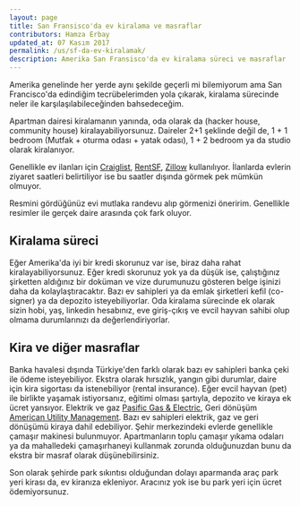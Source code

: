 ```yaml
---
layout: page
title: San Fransisco'da ev kiralama ve masraflar
contributors: Hamza Erbay
updated_at: 07 Kasım 2017
permalink: /us/sf-da-ev-kiralamak/
description: Amerika San Fransisco'da ev kiralama süreci ve masraflar
---
```

Amerika genelinde her yerde aynı şekilde geçerli mi bilemiyorum ama San Francisco'da edindiğim tecrübelerimden yola çıkarak, kiralama sürecinde neler ile karşılaşılabileceğinden bahsedeceğim.

Apartman dairesi kiralamanın yanında, oda olarak da (hacker house, community house) kiralayabiliyorsunuz. Daireler 2+1 şeklinde değil de, 1 + 1 bedroom (Mutfak + oturma odası + yatak odası), 1 + 2 bedroom ya da studio olarak kiralanıyor.

Genellikle ev ilanları için [Craiglist](https://sfbay.craigslist.org/), [RentSF](http://www.rentsfnow.com/), [Zillow](https://www.zillow.com/san-francisco-ca/) kullanılıyor. İlanlarda evlerin ziyaret saatleri belirtiliyor ise bu saatler dışında görmek pek mümkün olmuyor.

Resmini gördüğünüz evi mutlaka randevu alıp görmenizi öneririm. Genellikle resimler ile gerçek daire arasında çok fark oluyor.

## Kiralama süreci

Eğer Amerika'da iyi bir kredi skorunuz var ise, biraz daha rahat kiralayabiliyorsunuz. Eğer kredi skorunuz yok ya da düşük ise, çalıştığınız şirketten aldığınız bir doküman ve vize durumunuzu gösteren belge işinizi daha da kolaylaştıracaktır. Bazı ev sahipleri ya da emlak şirketleri kefil (co-signer) ya da depozito isteyebiliyorlar. Oda kiralama sürecinde ek olarak sizin hobi, yaş, linkedin hesabınız, eve giriş-çıkış ve evcil hayvan sahibi olup olmama durumlarınızı da değerlendiriyorlar.

## Kira ve diğer masraflar

Banka havalesi dışında Türkiye'den farklı olarak bazı ev sahipleri banka çeki ile ödeme isteyebiliyor.
Ekstra olarak hırsızlık, yangın gibi durumlar, daire için kira sigortası da istenebiliyor (rental insurance).
Eğer evcil hayvan (pet) ile birlikte yaşamak istiyorsanız, eğitimi olması şartıyla, depozito ve kiraya ek ücret yansıyor.
Elektrik ve gaz [Pasific Gas & Electric](https://pge.com/), Geri dönüşüm [American Utility Management](https://www.aum-inc.com/). Bazı ev sahipleri elektrik, gaz ve geri dönüşümü kiraya dahil edebiliyor. Şehir merkezindeki evlerde genellikle çamaşır makinesi bulunmuyor. Apartmanların toplu çamaşır yıkama odaları ya da mahalledeki çamaşırhaneyi kullanmak zorunda olduğunuzdan bunu da ekstra bir masraf olarak düşünebilirsiniz.

Son olarak şehirde park sıkıntısı olduğundan dolayı aparmanda araç park yeri kirası da, ev kiranıza ekleniyor. Aracınız yok ise bu park yeri için ücret ödemiyorsunuz.
